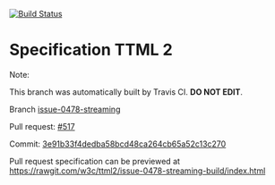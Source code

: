 [![Build Status](https://travis-ci.org/w3c/ttml2.svg?branch=issue-0478-streaming)](https://travis-ci.org/w3c/ttml2)


# Specification TTML 2


Note:


This branch was automatically built by Travis CI. <b>DO NOT EDIT</b>.


 Branch [issue-0478-streaming](https://github.com/w3c/ttml2/tree/issue-0478-streaming)


 Pull request: [#517](https://github.com/w3c/ttml2/pull/517)


 Commit: [3e91b33f4dedba58bcd48ca264cb65a52c13c270](https://github.com/w3c/ttml2/commit/3e91b33f4dedba58bcd48ca264cb65a52c13c270)

Pull request specification can be previewed at https://rawgit.com/w3c/ttml2/issue-0478-streaming-build/index.html



